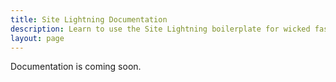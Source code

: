 ```yaml
---
title: Site Lightning Documentation
description: Learn to use the Site Lightning boilerplate for wicked fast front-end development.
layout: page
---
```


Documentation is coming soon.
